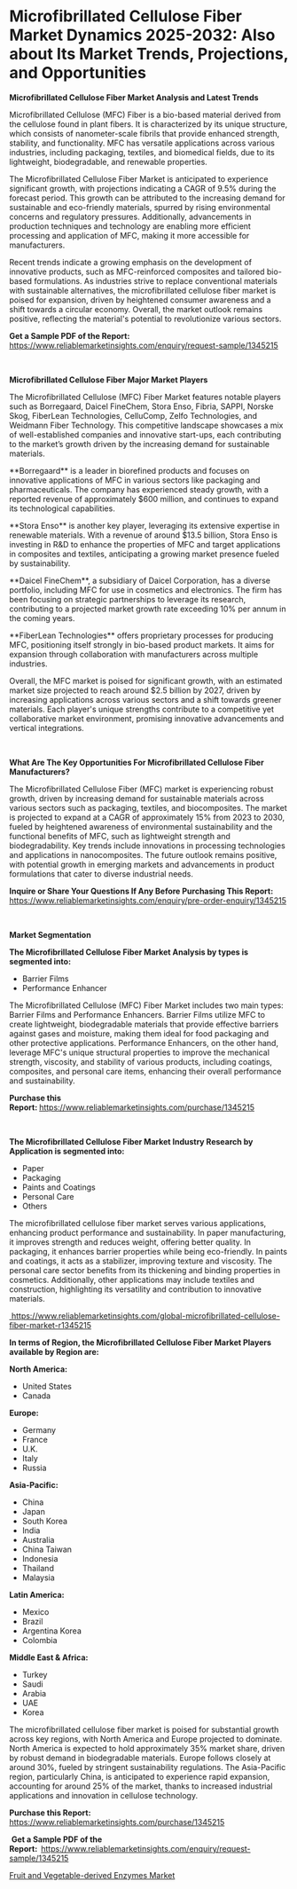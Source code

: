 <p><h1>Microfibrillated Cellulose Fiber Market Dynamics 2025-2032: Also about Its Market Trends, Projections, and Opportunities</h1></p><p><strong>Microfibrillated Cellulose Fiber Market Analysis and Latest Trends</strong></p>
<p><p>Microfibrillated Cellulose (MFC) Fiber is a bio-based material derived from the cellulose found in plant fibers. It is characterized by its unique structure, which consists of nanometer-scale fibrils that provide enhanced strength, stability, and functionality. MFC has versatile applications across various industries, including packaging, textiles, and biomedical fields, due to its lightweight, biodegradable, and renewable properties.</p><p>The Microfibrillated Cellulose Fiber Market is anticipated to experience significant growth, with projections indicating a CAGR of 9.5% during the forecast period. This growth can be attributed to the increasing demand for sustainable and eco-friendly materials, spurred by rising environmental concerns and regulatory pressures. Additionally, advancements in production techniques and technology are enabling more efficient processing and application of MFC, making it more accessible for manufacturers.</p><p>Recent trends indicate a growing emphasis on the development of innovative products, such as MFC-reinforced composites and tailored bio-based formulations. As industries strive to replace conventional materials with sustainable alternatives, the microfibrillated cellulose fiber market is poised for expansion, driven by heightened consumer awareness and a shift towards a circular economy. Overall, the market outlook remains positive, reflecting the material's potential to revolutionize various sectors.</p></p>
<p><strong>Get a Sample PDF of the Report:&nbsp;</strong> <a href="https://www.reliablemarketinsights.com/enquiry/request-sample/1345215?utm_campaign=2642&utm_medium=2&utm_source=Github&utm_content=ia&utm_term=03042025&utm_id=microfibrillated-cellulose-fiber">https://www.reliablemarketinsights.com/enquiry/request-sample/1345215</a></p>
<p>&nbsp;</p>
<p><strong>Microfibrillated Cellulose Fiber Major Market Players</strong></p>
<p><p>The Microfibrillated Cellulose (MFC) Fiber Market features notable players such as Borregaard, Daicel FineChem, Stora Enso, Fibria, SAPPI, Norske Skog, FiberLean Technologies, CelluComp, Zelfo Technologies, and Weidmann Fiber Technology. This competitive landscape showcases a mix of well-established companies and innovative start-ups, each contributing to the market’s growth driven by the increasing demand for sustainable materials.</p><p>**Borregaard** is a leader in biorefined products and focuses on innovative applications of MFC in various sectors like packaging and pharmaceuticals. The company has experienced steady growth, with a reported revenue of approximately $600 million, and continues to expand its technological capabilities.</p><p>**Stora Enso** is another key player, leveraging its extensive expertise in renewable materials. With a revenue of around $13.5 billion, Stora Enso is investing in R&D to enhance the properties of MFC and target applications in composites and textiles, anticipating a growing market presence fueled by sustainability.</p><p>**Daicel FineChem**, a subsidiary of Daicel Corporation, has a diverse portfolio, including MFC for use in cosmetics and electronics. The firm has been focusing on strategic partnerships to leverage its research, contributing to a projected market growth rate exceeding 10% per annum in the coming years.</p><p>**FiberLean Technologies** offers proprietary processes for producing MFC, positioning itself strongly in bio-based product markets. It aims for expansion through collaboration with manufacturers across multiple industries.</p><p>Overall, the MFC market is poised for significant growth, with an estimated market size projected to reach around $2.5 billion by 2027, driven by increasing applications across various sectors and a shift towards greener materials. Each player's unique strengths contribute to a competitive yet collaborative market environment, promising innovative advancements and vertical integrations.</p></p>
<p>&nbsp;</p>
<p><strong>What Are The Key Opportunities For Microfibrillated Cellulose Fiber Manufacturers?</strong></p>
<p><p>The Microfibrillated Cellulose Fiber (MFC) market is experiencing robust growth, driven by increasing demand for sustainable materials across various sectors such as packaging, textiles, and biocomposites. The market is projected to expand at a CAGR of approximately 15% from 2023 to 2030, fueled by heightened awareness of environmental sustainability and the functional benefits of MFC, such as lightweight strength and biodegradability. Key trends include innovations in processing technologies and applications in nanocomposites. The future outlook remains positive, with potential growth in emerging markets and advancements in product formulations that cater to diverse industrial needs.</p></p>
<p><strong>Inquire or Share Your Questions If Any Before Purchasing This Report:</strong> <a href="https://www.reliablemarketinsights.com/enquiry/pre-order-enquiry/1345215?utm_campaign=2642&utm_medium=2&utm_source=Github&utm_content=ia&utm_term=03042025&utm_id=microfibrillated-cellulose-fiber">https://www.reliablemarketinsights.com/enquiry/pre-order-enquiry/1345215</a></p>
<p>&nbsp;</p>
<p><strong>Market Segmentation</strong></p>
<p><strong>The Microfibrillated Cellulose Fiber Market Analysis by types is segmented into:</strong></p>
<p><ul><li>Barrier Films</li><li>Performance Enhancer</li></ul></p>
<p><p>The Microfibrillated Cellulose (MFC) Fiber Market includes two main types: Barrier Films and Performance Enhancers. Barrier Films utilize MFC to create lightweight, biodegradable materials that provide effective barriers against gases and moisture, making them ideal for food packaging and other protective applications. Performance Enhancers, on the other hand, leverage MFC's unique structural properties to improve the mechanical strength, viscosity, and stability of various products, including coatings, composites, and personal care items, enhancing their overall performance and sustainability.</p></p>
<p><strong>Purchase this Report:&nbsp;</strong><a href="https://www.reliablemarketinsights.com/purchase/1345215?utm_campaign=2642&utm_medium=2&utm_source=Github&utm_content=ia&utm_term=03042025&utm_id=microfibrillated-cellulose-fiber">https://www.reliablemarketinsights.com/purchase/1345215</a></p>
<p>&nbsp;</p>
<p><strong>The Microfibrillated Cellulose Fiber Market Industry Research by Application is segmented into:</strong></p>
<p><ul><li>Paper</li><li>Packaging</li><li>Paints and Coatings</li><li>Personal Care</li><li>Others</li></ul></p>
<p><p>The microfibrillated cellulose fiber market serves various applications, enhancing product performance and sustainability. In paper manufacturing, it improves strength and reduces weight, offering better quality. In packaging, it enhances barrier properties while being eco-friendly. In paints and coatings, it acts as a stabilizer, improving texture and viscosity. The personal care sector benefits from its thickening and binding properties in cosmetics. Additionally, other applications may include textiles and construction, highlighting its versatility and contribution to innovative materials.</p></p>
<p><a href="https://www.reliablemarketinsights.com/global-microfibrillated-cellulose-fiber-market-r1345215?utm_campaign=2642&utm_medium=2&utm_source=Github&utm_content=ia&utm_term=03042025&utm_id=microfibrillated-cellulose-fiber">&nbsp;https://www.reliablemarketinsights.com/global-microfibrillated-cellulose-fiber-market-r1345215</a></p>
<p><strong>In terms of Region, the Microfibrillated Cellulose Fiber Market Players available by Region are:</strong></p>
<p>
    <p> <strong> North America: </strong>
        <ul>
            <li>United States</li>
            <li>Canada</li>
        </ul>
        </p> 
    <p> <strong> Europe: </strong>
        <ul>
            <li>Germany</li>
            <li>France</li>
            <li>U.K.</li>
            <li>Italy</li>
            <li>Russia</li>
        </ul>
        </p> 
    <p> <strong> Asia-Pacific: </strong>
        <ul>
            <li>China</li>
            <li>Japan</li>
            <li>South Korea</li>
            <li>India</li>
            <li>Australia</li>
            <li>China Taiwan</li>
            <li>Indonesia</li>
            <li>Thailand</li>
            <li>Malaysia</li>
        </ul>
        </p> 
    <p> <strong> Latin America: </strong>
        <ul>
            <li>Mexico</li>
            <li>Brazil</li>
            <li>Argentina Korea</li>
            <li>Colombia</li>
        </ul>
        </p> 
    <p> <strong> Middle East & Africa: </strong>
        <ul>
            <li>Turkey</li>
            <li>Saudi</li>
            <li>Arabia</li>
            <li>UAE</li>
            <li>Korea</li>
        </ul>
    </p>
    </p>
<p><p>The microfibrillated cellulose fiber market is poised for substantial growth across key regions, with North America and Europe projected to dominate. North America is expected to hold approximately 35% market share, driven by robust demand in biodegradable materials. Europe follows closely at around 30%, fueled by stringent sustainability regulations. The Asia-Pacific region, particularly China, is anticipated to experience rapid expansion, accounting for around 25% of the market, thanks to increased industrial applications and innovation in cellulose technology.</p></p>
<p><strong>Purchase this Report: </strong><a href="https://www.reliablemarketinsights.com/purchase/1345215?utm_campaign=2642&utm_medium=2&utm_source=Github&utm_content=ia&utm_term=03042025&utm_id=microfibrillated-cellulose-fiber">https://www.reliablemarketinsights.com/purchase/1345215</a></p>
<p>&nbsp;<strong>Get a Sample PDF of the Report:&nbsp;&nbsp;</strong><a href="https://www.reliablemarketinsights.com/enquiry/request-sample/1345215?utm_campaign=2642&utm_medium=2&utm_source=Github&utm_content=ia&utm_term=03042025&utm_id=microfibrillated-cellulose-fiber">https://www.reliablemarketinsights.com/enquiry/request-sample/1345215</a></p>
<p><strong></strong></p>
<p><p><a href="https://github.com/ParvinKhatun77/Market-Research-Report-List-2/blob/main/fruit-and-vegetable-derived-enzymes-market.md?utm_campaign=2642&utm_medium=2&utm_source=Github&utm_content=ia&utm_term=03042025&utm_id=microfibrillated-cellulose-fiber">Fruit and Vegetable-derived Enzymes Market</a></p></p>